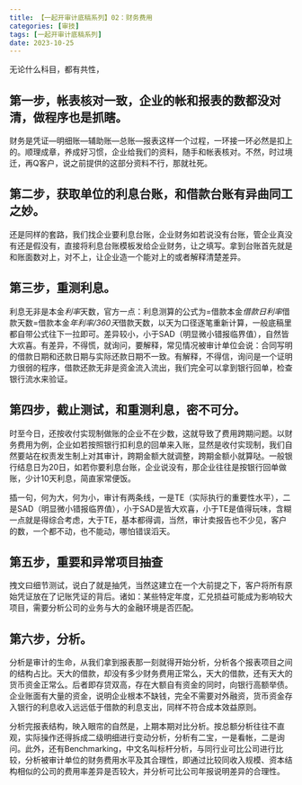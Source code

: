 ```yaml
---
title: 【一起开审计底稿系列】02：财务费用
categories: [审技]
tags: [一起开审计底稿系列]
date: 2023-10-25
---
```

无论什么科目，都有共性，

## 第一步，帐表核对一致，企业的帐和报表的数都没对清，做程序也是抓瞎。

财务是凭证—明细账—辅助账—总账—报表这样一个过程，一环接一环必然是扣上的。顺理成章，养成好习惯，企业给我们的资料，随手和帐表核对。不然，时过境迁，再Q客户，说之前提供的这部分资料不行，那就社死。
 
## 第二步，获取单位的利息台账，和借款台账有异曲同工之妙。

还是同样的套路，我们找企业要利息台账，企业财务如若说没有台账，管企业真没有还是假没有，直接将利息台账模板发给企业财务，让之填写。拿到台账首先就是和账面数对上，对不上，让企业造一个能对上的或者解释清楚差异。
 
## 第三步，重测利息。

利息无非是本金*利率*天数，官方一点：利息测算的公式为=借款本金*借款日利率*借款天数=借款本金*年利率/360天*借款天数，以天为口径逐笔重新计算，一般底稿里都自带公式往下一拉即可。差异较小，小于SAD（明显微小错报临界值），自然皆大欢喜。有差异，不得慌，就询问，要解释，常见情况被审计单位会说：合同写明的借款日期和还款日期与实际还款日期不一致。有解释，不得信，询问是一个证明力很弱的程序，借款还款无非是资金流入流出，我们完全可以拿到银行回单，检查银行流水来验证。
 
## 第四步，截止测试，和重测利息，密不可分。

时至今日，还按收付实现制做账的企业不在少数，这就导致了费用跨期问题。以财务费用为例，企业如若按照银行扣利息的回单来入账，显然是收付实现制，我们自然要站在权责发生制上对其审计，跨期金额大就调整，跨期金额小就算哒。一般银行结息日为20日，如若你要利息台账，企业说没有，那企业往往是按银行回单做账，少计10天利息，简直家常便饭。
 
插一句，何为大，何为小，审计有两条线，一是TE（实际执行的重要性水平），二是SAD（明显微小错报临界值），小于SAD是皆大欢喜，小于TE是值得玩味，含糊一点就是得综合考虑，大于TE，基本都得调，当然，审计卖报告也不少见，客户的数，一个都不动，也不能动，哪怕错误滔天。
 
## 第五步，重要和异常项目抽查

拽文曰细节测试，说白了就是抽凭，当然这建立在一个大前提之下，客户将所有原始凭证放在了记账凭证的背后。诸如：某些特定年度，汇兑损益可能成为影响较大项目，需要分析公司的业务与大的金融环境是否匹配。
 
## 第六步，分析。

分析是审计的生命，从我们拿到报表那一刻就得开始分析，分析各个报表项目之间的结构占比。天大的借款，却没有多少财务费用正常么，天大的借款，还有天大的货币资金正常么。后者即存贷双高，存在大额自有资金的同时，向银行高额举债。企业账面有大量的资金，说明企业根本不缺钱，完全不需要对外融资，货币资金存入银行的利息收入远远低于借款的利息支出，同样不符合成本效益原则。
 
分析完报表结构，映入眼帘的自然是，上期本期对比分析。按总额分析往往不直观，实际操作还得拆成二级明细进行变动分析，分析有二宝，一是看帐，二是询问。此外，还有Benchmarking，中文名叫标杆分析，与同行业可比公司进行比较，分析被审计单位的财务费用水平及其合理性，即通过比较同收入规模、资本结构相似的公司的费用率差异是否较大，并分析可比公司年报说明差异的合理性。